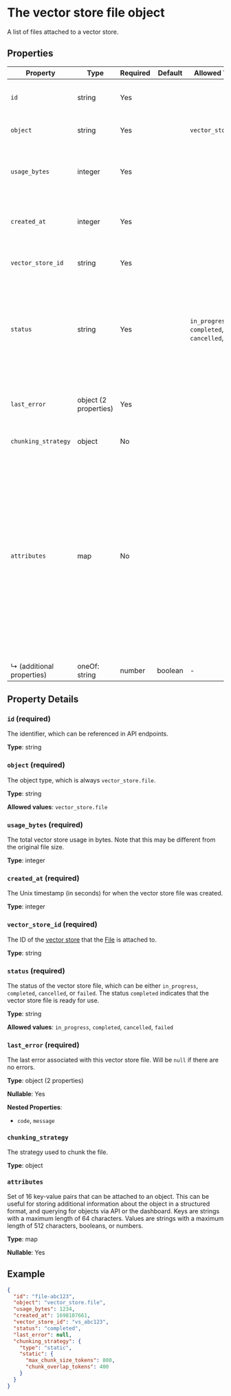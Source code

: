 # The vector store file object

A list of files attached to a vector store.

## Properties

| Property | Type | Required | Default | Allowed Values | Description |
| -------- | ---- | -------- | ------- | -------------- | ----------- |
| `id` | string | Yes |  |  | The identifier, which can be referenced in API endpoints. |
| `object` | string | Yes |  | `vector_store.file` | The object type, which is always `vector_store.file`. |
| `usage_bytes` | integer | Yes |  |  | The total vector store usage in bytes. Note that this may be different from the original file size. |
| `created_at` | integer | Yes |  |  | The Unix timestamp (in seconds) for when the vector store file was created. |
| `vector_store_id` | string | Yes |  |  | The ID of the [vector store](/docs/api-reference/vector-stores/object) that the [File](/docs/api-reference/files) is attached to. |
| `status` | string | Yes |  | `in_progress`, `completed`, `cancelled`, `failed` | The status of the vector store file, which can be either `in_progress`, `completed`, `cancelled`, or `failed`. The status `completed` indicates that the vector store file is ready for use. |
| `last_error` | object (2 properties) | Yes |  |  | The last error associated with this vector store file. Will be `null` if there are no errors. |
| `chunking_strategy` | object | No |  |  | The strategy used to chunk the file. |
| `attributes` | map | No |  |  | Set of 16 key-value pairs that can be attached to an object. This can be  <br> useful for storing additional information about the object in a structured  <br> format, and querying for objects via API or the dashboard. Keys are strings  <br> with a maximum length of 64 characters. Values are strings with a maximum  <br> length of 512 characters, booleans, or numbers. <br>  |
|   ↳ (additional properties) | oneOf: string | number | boolean | - | - | - | Additional properties of this object |

## Property Details

### `id` (required)

The identifier, which can be referenced in API endpoints.

**Type**: string

### `object` (required)

The object type, which is always `vector_store.file`.

**Type**: string

**Allowed values**: `vector_store.file`

### `usage_bytes` (required)

The total vector store usage in bytes. Note that this may be different from the original file size.

**Type**: integer

### `created_at` (required)

The Unix timestamp (in seconds) for when the vector store file was created.

**Type**: integer

### `vector_store_id` (required)

The ID of the [vector store](/docs/api-reference/vector-stores/object) that the [File](/docs/api-reference/files) is attached to.

**Type**: string

### `status` (required)

The status of the vector store file, which can be either `in_progress`, `completed`, `cancelled`, or `failed`. The status `completed` indicates that the vector store file is ready for use.

**Type**: string

**Allowed values**: `in_progress`, `completed`, `cancelled`, `failed`

### `last_error` (required)

The last error associated with this vector store file. Will be `null` if there are no errors.

**Type**: object (2 properties)

**Nullable**: Yes

**Nested Properties**:

* `code`, `message`

### `chunking_strategy`

The strategy used to chunk the file.

**Type**: object

### `attributes`

Set of 16 key-value pairs that can be attached to an object. This can be 
useful for storing additional information about the object in a structured 
format, and querying for objects via API or the dashboard. Keys are strings 
with a maximum length of 64 characters. Values are strings with a maximum 
length of 512 characters, booleans, or numbers.


**Type**: map

**Nullable**: Yes

## Example

```json
{
  "id": "file-abc123",
  "object": "vector_store.file",
  "usage_bytes": 1234,
  "created_at": 1698107661,
  "vector_store_id": "vs_abc123",
  "status": "completed",
  "last_error": null,
  "chunking_strategy": {
    "type": "static",
    "static": {
      "max_chunk_size_tokens": 800,
      "chunk_overlap_tokens": 400
    }
  }
}

```

